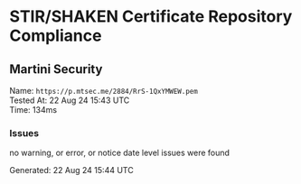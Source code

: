 # STIR/SHAKEN Certificate Repository Compliance

## Martini Security

Name: `https://p.mtsec.me/2884/RrS-1QxYMWEW.pem`\
Tested At: 22 Aug 24 15:43 UTC\
Time: 134ms

### Issues

no warning, or error, or notice date level issues were found

Generated: 22 Aug 24 15:44 UTC
